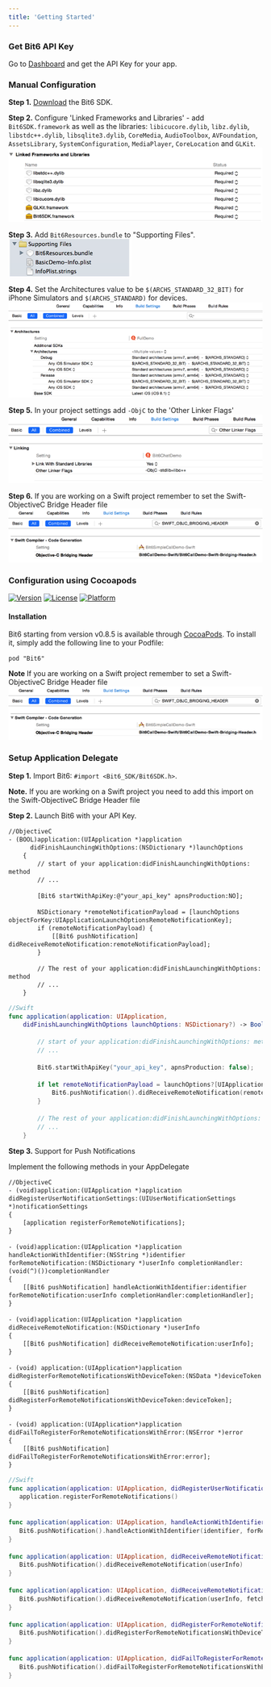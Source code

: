 ```yaml
---
title: 'Getting Started'
---
```


### Get Bit6 API Key
Go to [Dashboard](https://dashboard.bit6.com/) and get the API Key for your app.

### Manual Configuration

__Step 1.__ [Download](https://github.com/bit6/bit6-ios-sdk/) the Bit6 SDK.

__Step 2.__ Configure 'Linked Frameworks and Libraries' - add `Bit6SDK.framework` as well as the libraries: `libicucore.dylib`, `libz.dylib`, `libstdc++.dylib`, `libsqlite3.dylib`, `CoreMedia`, `AudioToolbox`, `AVFoundation`, `AssetsLibrary`, `SystemConfiguration`, `MediaPlayer`, `CoreLocation` and `GLKit`.
<img class="shot" src="images/frameworks.png"/>

__Step 3.__ Add `Bit6Resources.bundle` to "Supporting Files".
<img class="shot" src="images/resources.png"/>

__Step 4.__ Set the Architectures value to be `$(ARCHS_STANDARD_32_BIT)` for iPhone Simulators and `$(ARCHS_STANDARD)` for devices.
<img class="shot" src="images/architectures.png"/>

__Step 5.__ In your project settings add `-ObjC` to the 'Other Linker Flags'
<img class="shot" src="images/other_linker_flags.png"/>

__Step 6.__ If you are working on a Swift project remember to set the Swift-ObjectiveC Bridge Header file
<img class="shot" src="images/swift_bridge.png"/>


### Configuration using Cocoapods
[![Version](https://img.shields.io/cocoapods/v/Bit6.svg?style=flat)](http://cocoadocs.org/docsets/Bit6)
[![License](https://img.shields.io/cocoapods/l/Bit6.svg?style=flat)](http://cocoadocs.org/docsets/Bit6)
[![Platform](https://img.shields.io/cocoapods/p/Bit6.svg?style=flat)](http://cocoadocs.org/docsets/Bit6)

#### Installation

Bit6 starting from version v0.8.5 is available through [CocoaPods](http://cocoapods.org). To install
it, simply add the following line to your Podfile:

    pod "Bit6"

__Note__ If you are working on a Swift project remember to set a Swift-ObjectiveC Bridge Header file
<img class="shot" src="images/swift_bridge.png"/>

### Setup Application Delegate

__Step 1.__ Import Bit6: `#import <Bit6_SDK/Bit6SDK.h>`.

__Note.__ If you are working on a Swift project you need to add this import on the Swift-ObjectiveC Bridge Header file
 
__Step 2.__ Launch Bit6 with your API Key.

```objc
//ObjectiveC
- (BOOL)application:(UIApplication *)application 
      didFinishLaunchingWithOptions:(NSDictionary *)launchOptions
    {
        // start of your application:didFinishLaunchingWithOptions: method
        // ...
        
        [Bit6 startWithApiKey:@"your_api_key" apnsProduction:NO];
    
		NSDictionary *remoteNotificationPayload = [launchOptions objectForKey:UIApplicationLaunchOptionsRemoteNotificationKey];
	    if (remoteNotificationPayload) {
	        [[Bit6 pushNotification] didReceiveRemoteNotification:remoteNotificationPayload];
	    }
    
        // The rest of your application:didFinishLaunchingWithOptions: method
        // ...
    }
```

```swift
//Swift
func application(application: UIApplication, 
	didFinishLaunchingWithOptions launchOptions: NSDictionary?) -> Bool {
        
        // start of your application:didFinishLaunchingWithOptions: method
        // ...
        
        Bit6.startWithApiKey("your_api_key", apnsProduction: false);
        
        if let remoteNotificationPayload = launchOptions?[UIApplicationLaunchOptionsRemoteNotificationKey] as? NSDictionary {
            Bit6.pushNotification().didReceiveRemoteNotification(remoteNotificationPayload as [NSObject : AnyObject])
        }
        
        // The rest of your application:didFinishLaunchingWithOptions: method
        // ...
    }
```

__Step 3.__ Support for Push Notifications

Implement the following methods in your AppDelegate

```objc
//ObjectiveC
- (void)application:(UIApplication *)application didRegisterUserNotificationSettings:(UIUserNotificationSettings *)notificationSettings
{
    [application registerForRemoteNotifications];
}

- (void)application:(UIApplication *)application handleActionWithIdentifier:(NSString *)identifier forRemoteNotification:(NSDictionary *)userInfo completionHandler:(void(^)())completionHandler
{
    [[Bit6 pushNotification] handleActionWithIdentifier:identifier forRemoteNotification:userInfo completionHandler:completionHandler];
}

- (void)application:(UIApplication *)application didReceiveRemoteNotification:(NSDictionary *)userInfo
{
    [[Bit6 pushNotification] didReceiveRemoteNotification:userInfo];
}

- (void) application:(UIApplication*)application didRegisterForRemoteNotificationsWithDeviceToken:(NSData *)deviceToken
{
    [[Bit6 pushNotification] didRegisterForRemoteNotificationsWithDeviceToken:deviceToken];
}

- (void) application:(UIApplication*)application didFailToRegisterForRemoteNotificationsWithError:(NSError *)error
{
    [[Bit6 pushNotification] didFailToRegisterForRemoteNotificationsWithError:error];
}
```

```swift
//Swift
func application(application: UIApplication, didRegisterUserNotificationSettings notificationSettings: UIUserNotificationSettings) {
   application.registerForRemoteNotifications()
}
    
func application(application: UIApplication, handleActionWithIdentifier identifier: String?, forRemoteNotification userInfo: [NSObject : AnyObject], completionHandler: () -> Void) {
   Bit6.pushNotification().handleActionWithIdentifier(identifier, forRemoteNotification: userInfo, completionHandler: completionHandler)
}
    
func application(application: UIApplication, didReceiveRemoteNotification userInfo: [NSObject : AnyObject]) {
   Bit6.pushNotification().didReceiveRemoteNotification(userInfo)
}
    
func application(application: UIApplication, didReceiveRemoteNotification userInfo: [NSObject : AnyObject], fetchCompletionHandler completionHandler: (UIBackgroundFetchResult) -> Void) {
   Bit6.pushNotification().didReceiveRemoteNotification(userInfo, fetchCompletionHandler: completionHandler)
}
    
func application(application: UIApplication, didRegisterForRemoteNotificationsWithDeviceToken deviceToken: NSData) {
   Bit6.pushNotification().didRegisterForRemoteNotificationsWithDeviceToken(deviceToken)
}
    
func application(application: UIApplication, didFailToRegisterForRemoteNotificationsWithError error: NSError) {
   Bit6.pushNotification().didFailToRegisterForRemoteNotificationsWithError(error)
}

```